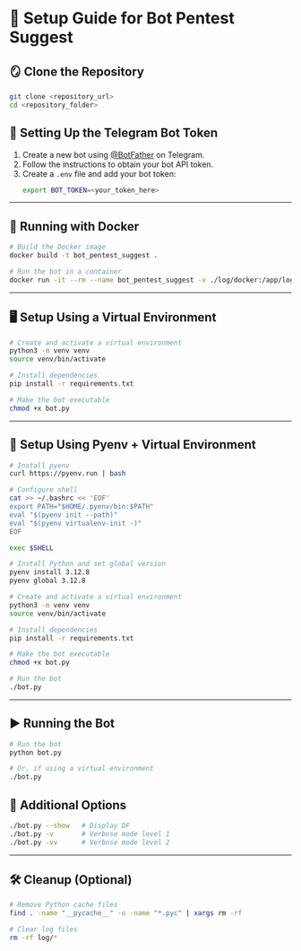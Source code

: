 # 📌 Setup Guide for Bot Pentest Suggest

## 🪞 Clone the Repository
```bash
git clone <repository_url>
cd <repository_folder>
```

## 🔑 Setting Up the Telegram Bot Token
1. Create a new bot using [@BotFather](https://t.me/BotFather) on Telegram.
2. Follow the instructions to obtain your bot API token.
3. Create a `.env` file and add your bot token:
   ```sh
   export BOT_TOKEN=<your_token_here>
   ```

---

## 🐳 Running with Docker
```bash
# Build the Docker image
docker build -t bot_pentest_suggest .

# Run the bot in a container
docker run -it --rm --name bot_pentest_suggest -v ./log/docker:/app/log bot_pentest_suggest
```

---

## 🖥️ Setup Using a Virtual Environment
```bash
# Create and activate a virtual environment
python3 -m venv venv
source venv/bin/activate

# Install dependencies
pip install -r requirements.txt

# Make the bot executable
chmod +x bot.py
```

---

## 🚀 Setup Using Pyenv + Virtual Environment
```bash
# Install pyenv
curl https://pyenv.run | bash

# Configure shell
cat >> ~/.bashrc << 'EOF'
export PATH="$HOME/.pyenv/bin:$PATH"
eval "$(pyenv init --path)"
eval "$(pyenv virtualenv-init -)"
EOF

exec $SHELL

# Install Python and set global version
pyenv install 3.12.8
pyenv global 3.12.8

# Create and activate a virtual environment
python3 -m venv venv
source venv/bin/activate

# Install dependencies
pip install -r requirements.txt

# Make the bot executable
chmod +x bot.py

# Run the bot
./bot.py
```

---

## ▶️ Running the Bot
```bash
# Run the bot
python bot.py

# Or, if using a virtual environment
./bot.py
```

## 🔧 Additional Options
```bash
./bot.py --show   # Display DF
./bot.py -v       # Verbose mode level 1
./bot.py -vv      # Verbose mode level 2
```

---

## 🛠️ Cleanup (Optional)
```bash
# Remove Python cache files
find . -name "__pycache__" -o -name "*.pyc" | xargs rm -rf

# Clear log files
rm -rf log/*
```